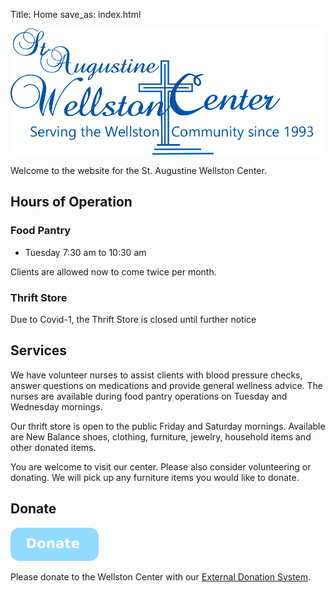 Title: Home
save_as: index.html

![logo](img/wellston_ver1_blue.png)

Welcome to the website for the St. Augustine Wellston Center.

## Hours of Operation

### Food Pantry

*   Tuesday        7:30 am to 10:30 am

 Clients are allowed now to come twice per month.

### Thrift Store

Due to Covid-1, the Thrift Store is closed until further notice

## Services

We have volunteer nurses to assist clients with blood pressure checks, answer questions on medications and provide general wellness advice.  The nurses are available during food pantry operations on Tuesday and Wednesday mornings.

Our thrift store is open to the public Friday and Saturday mornings.  Available are New Balance shoes, clothing, furniture, jewelry, household items and other donated items.

You are welcome to visit our center.  Please also consider volunteering or donating.  We will pick up any furniture items you would like to donate.

## Donate

[![donate](img/donate_button.png)](http://weblink.donorperfect.com/WellstonCenterOnlineDonation)

Please donate to the Wellston Center with our [External Donation System](http://weblink.donorperfect.com/WellstonCenterOnlineDonation).


